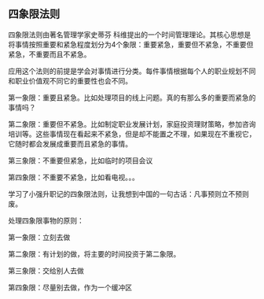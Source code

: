 ## 四象限法则

四象限法则由著名管理学家史蒂芬 科维提出的一个时间管理理论。其核心思想是将事情按照重要和紧急程度划分为4个象限：重要紧急，重要但不紧急，不重要但紧急，不重要而且不紧急。

应用这个法则的前提是学会对事情进行分类。每件事情根据每个人的职业规划不同和职业价值观不同它的重要性也会不同。

第一象限：重要且紧急。比如处理项目的线上问题。真的有那么多的重要而紧急的事情吗？

第二象限：重要但不紧急。比如制定职业发展计划，家庭投资理财策略，参加咨询培训等。这些事情现在看起来不紧急，但是却不能置之不理，如果现在不重视它，它随时都会发展成重要而且紧急的事情。

第三象限：不重要但紧急，比如临时的项目会议

第四象限：不重要不紧急，比如看电视。。。

学习了小强升职记的四象限法则，让我想到中国的一句古话：凡事预则立不预则废。

处理四象限事物的原则：

第一象限：立刻去做

第二象限：有计划的做，将主要的时间投资于第二象限。

第三象限：交给别人去做

第四象限：尽量别去做，作为一个缓冲区